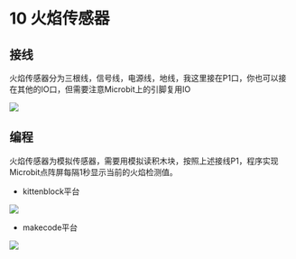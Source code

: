 # 10 火焰传感器

## 接线

火焰传感器分为三根线，信号线，电源线，地线，我这里接在P1口，你也可以接在其他的IO口，但需要注意Microbit上的引脚复用IO

![](https://s2.ax1x.com/2019/09/02/nC8zjI.jpg)

## 编程

火焰传感器为模拟传感器，需要用模拟读积木块，按照上述接线P1，程序实现Microbit点阵屏每隔1秒显示当前的火焰检测值。 

- kittenblock平台

![](https://s2.ax1x.com/2019/09/02/nPATlF.jpg)  

- makecode平台   

![](https://s2.ax1x.com/2019/09/02/nPE4HA.jpg)  
